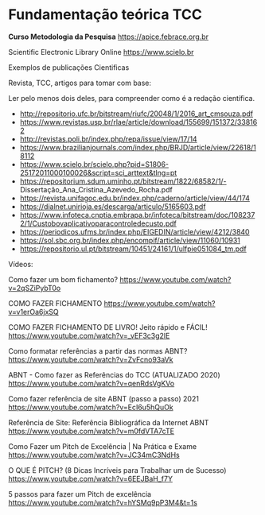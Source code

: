 # Fundamentação teórica TCC



**Curso Metodologia da Pesquisa**
https://apice.febrace.org.br

Scientific Electronic Library Online
https://www.scielo.br


Exemplos de publicações Cientificas

Revista, TCC, artigos para tomar com base: 
 
Ler pelo menos dois deles, para compreender como é a redação científica.
 

- http://repositorio.ufc.br/bitstream/riufc/20048/1/2016_art_cmsouza.pdf
- https://www.revistas.usp.br/rlae/article/download/155699/151372/338162
- http://revistas.poli.br/index.php/repa/issue/view/17/14
- https://www.brazilianjournals.com/index.php/BRJD/article/view/22618/18112
- https://www.scielo.br/scielo.php?pid=S1806-25172011000100026&script=sci_arttext&tlng=pt
- https://repositorium.sdum.uminho.pt/bitstream/1822/68582/1/- Dissertação_Ana_Cristina_Azevedo_Rocha.pdf
- https://revista.unifagoc.edu.br/index.php/caderno/article/view/44/174
- https://dialnet.unirioja.es/descarga/articulo/5165603.pdf
- https://www.infoteca.cnptia.embrapa.br/infoteca/bitstream/doc/1082372/1/Custobovaplicativoparacontroledecusto.pdf
- https://periodicos.ufms.br/index.php/EIGEDIN/article/view/4212/3840
- https://sol.sbc.org.br/index.php/encompif/article/view/11060/10931
- https://repositorio.ul.pt/bitstream/10451/24161/1/ulfpie051084_tm.pdf

Vídeos:

Como fazer um bom fichamento?
https://www.youtube.com/watch?v=2qSZiPybT0o

COMO FAZER FICHAMENTO
https://www.youtube.com/watch?v=v1erOa6jxSQ

COMO FAZER FICHAMENTO DE LIVRO! Jeito rápido e FÁCIL!
https://www.youtube.com/watch?v=_vEF3c3g2lE

Como formatar referências a partir das normas ABNT?
https://www.youtube.com/watch?v=ZvFcno93aVk

ABNT - Como fazer as Referências do TCC (ATUALIZADO 2020)
https://www.youtube.com/watch?v=qenRdsVgKVo


Como fazer referência de site ABNT (passo a passo) 2021
https://www.youtube.com/watch?v=EcI6u5hQuOk

Referência de Site: Referência Bibliográfica da Internet ABNT
https://www.youtube.com/watch?v=m0fdVTA7cTE

Como Fazer um Pitch de Excelência | Na Prática e Exame
https://www.youtube.com/watch?v=JC34mC3NdHs

O QUE É PITCH? (8 Dicas Incríveis para Trabalhar um de Sucesso)
https://www.youtube.com/watch?v=6EEJBaH_f7Y

5 passos para fazer um Pitch de excelência
https://www.youtube.com/watch?v=hYSMq9pP3M4&t=1s


